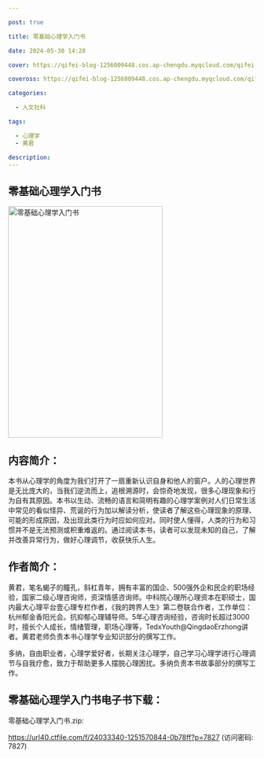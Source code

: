 ```yaml
---

post: true

title: 零基础心理学入门书

date: 2024-05-30 14:28

cover: https://qifei-blog-1256009448.cos.ap-chengdu.myqcloud.com/qifei-blog/51ivqmqKPXL.jpg

coveross: https://qifei-blog-1256009448.cos.ap-chengdu.myqcloud.com/qifei-blog/51ivqmqKPXL.jpg

categories:

  - 人文社科

tags:

  - 心理学
  - 黄君

description:
---
```


## 零基础心理学入门书

<img alt="零基础心理学入门书" class="aligncenter loading" data-was-processed="true" decoding="async" fetchpriority="high" height="471" src="https://qifei-blog-1256009448.cos.ap-chengdu.myqcloud.com/qifei-blog/51ivqmqKPXL.jpg" style="cursor: zoom-in;" width="314"/>

## 内容简介：

本书从心理学的角度为我们打开了一扇重新认识自身和他人的窗户。人的心理世界是无比庞大的，当我们逆流而上，追根溯源时，会惊奇地发现，很多心理现象和行为自有其原因。本书以生动、流畅的语言和简明有趣的心理学案例对人们日常生活中常见的看似怪异、荒诞的行为加以解读分析，使读者了解这些心理现象的原理、可能的形成原因，及出现此类行为时应如何应对。同时使人懂得，人类的行为和习惯并不是无法预测或积重难返的。通过阅读本书，读者可以发现未知的自己，了解并改善异常行为，做好心理调节，收获快乐人生。

## 作者简介：

黄君，笔名蝎子的瞳孔，斜杠青年，拥有丰富的国企、500强外企和民企的职场经验，国家二级心理咨询师，资深情感咨询师。中科院心理所心理资本在职硕士，国内最大心理平台壹心理专栏作者，《我的跨界人生》第二卷联合作者，工作单位：杭州郁金香阳光会。抗抑郁心理辅导师。5年心理咨询经验，咨询时长超过3000时，擅长个人成长，情绪管理，职场心理等，TedxYouth@QingdaoErzhong讲者。黄君老师负责本书心理学专业知识部分的撰写工作。<br/>

多纳，自由职业者，心理学爱好者，长期关注心理学，自己学习心理学进行心理调节与自我疗愈，致力于帮助更多人摆脱心理困扰。多纳负责本书故事部分的撰写工作。

## 零基础心理学入门书电子书下载：

零基础心理学入门书.zip: 

https://url40.ctfile.com/f/24033340-1251570844-0b78ff?p=7827 (访问密码: 7827)
